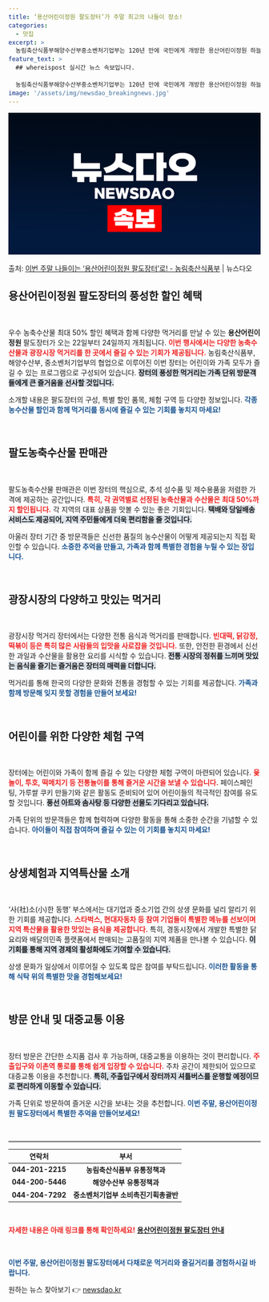 ```yaml
---
title: ‘용산어린이정원 팔도장터’가 주말 최고의 나들이 장소!
categories:
  - 맛집
excerpt: >
  농림축산식품부해양수산부중소벤처기업부는 120년 만에 국민에게 개방한 용산어린이정원 하늘바라기길 인근에서 오는…
feature_text: >
  ## whereispost 실시간 뉴스 속보입니다.

  농림축산식품부해양수산부중소벤처기업부는 120년 만에 국민에게 개방한 용산어린이정원 하늘바라기길 인근에서 오는…
image: '/assets/img/newsdao_breakingnews.jpg'
---
```


![뉴스다오 속보](/assets/img/newsdao_breakingnews.jpg)

<p>출처: <a href="https://newsdao.kr/2005" rel="dofollow">이번 주말 나들이는 ‘용산어린이정원 팔도장터’로! - 농림축산식품부</a> | 뉴스다오</p>

<h2 data-ke-size="size26">용산어린이정원 팔도장터의 풍성한 할인 혜택</h2>

<p data-ke-size="size16">&nbsp;</p>

우수 농축수산물 최대 50% 할인 혜택과 함께 다양한 먹거리를 만날 수 있는 <b>용산어린이정원</b> 팔도장터가 오는 22일부터 24일까지 개최됩니다. <b><span style="color: #ee2323;">이번 행사에서는 다양한 농축수산물과 광장시장 먹거리를 한 곳에서 즐길 수 있는 기회가 제공됩니다.</span></b> 농림축산식품부, 해양수산부, 중소벤처기업부의 협업으로 이루어진 이번 장터는 어린이와 가족 모두가 즐길 수 있는 프로그램으로 구성되어 있습니다. <b><span style="background-color: #21538527;">장터의 풍성한 먹거리는 가족 단위 방문객들에게 큰 즐거움을 선사할 것입니다.</span></b> 

소개할 내용은 팔도장터의 구성, 특별 할인 품목, 체험 구역 등 다양한 정보입니다. <b><span style="color: #1a5490;">각종 농수산물 할인과 함께 먹거리를 동시에 즐길 수 있는 기회를 놓치지 마세요!</span></b>

<p data-ke-size="size16">&nbsp;</p>

<h2 data-ke-size="size26">팔도농축수산물 판매관</h2>

<p data-ke-size="size16">&nbsp;</p>

팔도농축수산물 판매관은 이번 장터의 핵심으로, 추석 성수품 및 제수용품을 저렴한 가격에 제공하는 공간입니다. <b><span style="color: #ee2323;">특히, 각 권역별로 선정된 농축산물과 수산물은 최대 50%까지 할인됩니다.</span></b> 각 지역의 대표 상품을 맛볼 수 있는 좋은 기회입니다. <b><span style="background-color: #21538527;">택배와 당일배송 서비스도 제공되어, 지역 주민들에게 더욱 편리함을 줄 것입니다.</span></b>

아울러 장터 기간 중 방문객들은 신선한 품질의 농수산물이 어떻게 제공되는지 직접 확인할 수 있습니다. <b><span style="color: #1a5490;">소중한 추억을 만들고, 가족과 함께 특별한 경험을 누릴 수 있는 장입니다.</span></b>

<p data-ke-size="size16">&nbsp;</p>

<h2 data-ke-size="size26">광장시장의 다양하고 맛있는 먹거리</h2>

<p data-ke-size="size16">&nbsp;</p>

광장시장 먹거리 장터에서는 다양한 전통 음식과 먹거리를 판매합니다. <b><span style="color: #ee2323;">빈대떡, 닭강정, 떡볶이 등은 특히 많은 사람들의 입맛을 사로잡을 것입니다.</span></b> 또한, 안전한 환경에서 신선한 과일과 수산물을 활용한 요리를 시식할 수 있습니다. <b><span style="background-color: #21538527;">전통 시장의 정취를 느끼며 맛있는 음식을 즐기는 즐거움은 장터의 매력을 더합니다.</span></b>

먹거리를 통해 한국의 다양한 문화와 전통을 경험할 수 있는 기회를 제공합니다. <b><span style="color: #1a5490;">가족과 함께 방문해 잊지 못할 경험을 만들어 보세요!</span></b>

<p data-ke-size="size16">&nbsp;</p>

<h2 data-ke-size="size26">어린이를 위한 다양한 체험 구역</h2>

<p data-ke-size="size16">&nbsp;</p>

장터에는 어린이와 가족이 함께 즐길 수 있는 다양한 체험 구역이 마련되어 있습니다. <b><span style="color: #ee2323;">윷놀이, 투호, 떡메치기 등 전통놀이를 통해 즐거운 시간을 보낼 수 있습니다.</span></b> 페이스페인팅, 가루쌀 쿠키 만들기와 같은 활동도 준비되어 있어 어린이들의 적극적인 참여를 유도할 것입니다. <b><span style="background-color: #21538527;">풍선 아트와 솜사탕 등 다양한 선물도 기다리고 있습니다.</span></b>

가족 단위의 방문객들은 함께 협력하며 다양한 활동을 통해 소중한 순간을 기념할 수 있습니다. <b><span style="color: #1a5490;">아이들이 직접 참여하며 즐길 수 있는 이 기회를 놓치지 마세요!</span></b>

<p data-ke-size="size16">&nbsp;</p>

<h2 data-ke-size="size26">상생체험과 지역특산물 소개</h2>

<p data-ke-size="size16">&nbsp;</p>

‘사(社)소(小)한 동행’ 부스에서는 대기업과 중소기업 간의 상생 문화를 널리 알리기 위한 기회를 제공합니다. <b><span style="color: #ee2323;">스타벅스, 현대자동차 등 참여 기업들이 특별한 메뉴를 선보이며 지역 특산물을 활용한 맛있는 음식을 제공합니다.</span></b> 특히, 경동시장에서 개발한 특별한 닭요리와 배달의민족 플랫폼에서 판매되는 고품질의 지역 제품을 만나볼 수 있습니다. <b><span style="background-color: #21538527;">이 기회를 통해 지역 경제의 활성화에도 기여할 수 있습니다.</span></b>

상생 문화가 일상에서 이루어질 수 있도록 많은 참여를 부탁드립니다. <b><span style="color: #1a5490;">이러한 활동을 통해 식탁 위의 특별한 맛을 경험해보세요!</span></b>

<p data-ke-size="size16">&nbsp;</p>

<h2 data-ke-size="size26">방문 안내 및 대중교통 이용</h2>

<p data-ke-size="size16">&nbsp;</p>

장터 방문은 간단한 소지품 검사 후 가능하며, 대중교통을 이용하는 것이 편리합니다. <b><span style="color: #ee2323;">주출입구와 이촌역 통로를 통해 쉽게 입장할 수 있습니다.</span></b> 주차 공간이 제한되어 있으므로 대중교통 이용을 추천합니다. <b><span style="background-color: #21538527;">특히, 주출입구에서 장터까지 셔틀버스를 운행할 예정이므로 편리하게 이동할 수 있습니다.</span></b>

가족 단위로 방문하여 즐거운 시간을 보내는 것을 추천합니다. <b><span style="color: #1a5490;">이번 주말, 용산어린이정원 팔도장터에서 특별한 추억을 만들어보세요!</span></b>

<p data-ke-size="size16">&nbsp;</p>

<hr style="border-top: 2px solid #cccccc;"/>

<table style="width: 100%;">
    <thead>
        <tr>
            <th style="text-align: center;">연락처</th>
            <th style="text-align: center;">부서</th>
        </tr>
    </thead>
    <tbody>
        <tr>
            <td style="text-align: center; height: 17px;"><b>044-201-2215</b></td>
            <td style="text-align: center; height: 17px;"><b>농림축산식품부 유통정책과</b></td>
        </tr>
        <tr>
            <td style="text-align: center; height: 17px;"><b>044-200-5446</b></td>
            <td style="text-align: center; height: 17px;"><b>해양수산부 유통정책과</b></td>
        </tr>
        <tr>
            <td style="text-align: center; height: 17px;"><b>044-204-7292</b></td>
            <td style="text-align: center; height: 17px;"><b>중소벤처기업부 소비촉진기획총괄반</b></td>
        </tr>
    </tbody>
</table>

<p data-ke-size="size16">&nbsp;</p>

<b><span style="color: #ee2323;">자세한 내용은 아래 링크를 통해 확인하세요!</span></b>
<b><a href="https://newsdao.kr/2005" target="_blank">용산어린이정원 팔도장터 안내</a></b>

<p data-ke-size="size16">&nbsp;</p>

<b><span style="color: #1a5490;">이번 주말, 용산어린이정원 팔도장터에서 다채로운 먹거리와 즐길거리를 경험하시길 바랍니다.</span></b> 

원하는 뉴스 찾아보기 👉 <a href="https://newsdao.kr" rel="dofollow">newsdao.kr</a>


